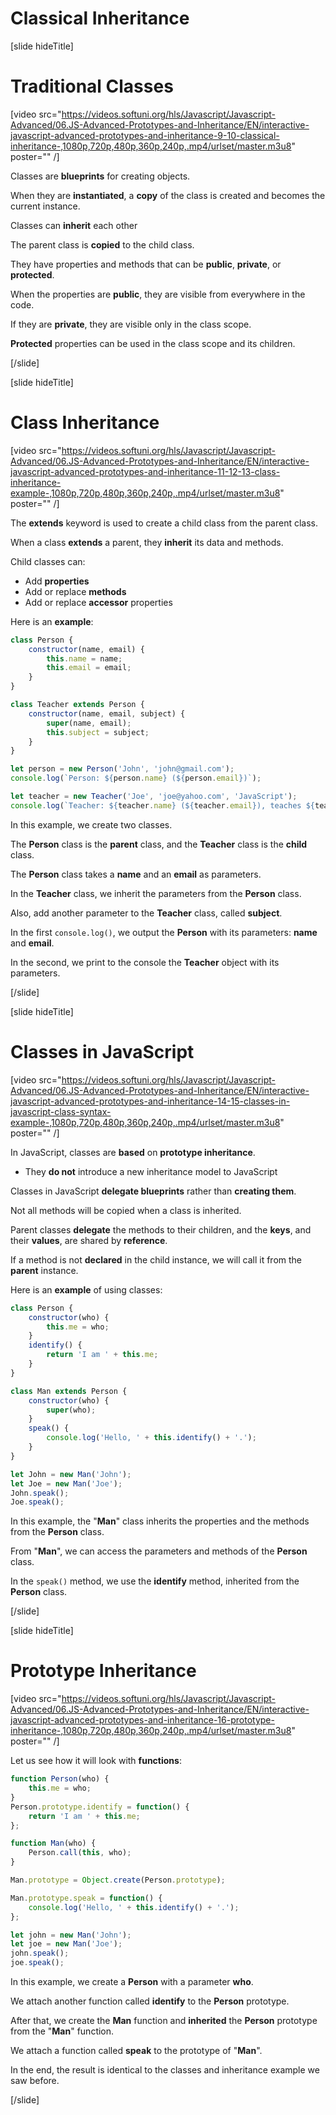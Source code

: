 # Classical Inheritance

[slide hideTitle]

# Traditional Classes

[video src="https://videos.softuni.org/hls/Javascript/Javascript-Advanced/06.JS-Advanced-Prototypes-and-Inheritance/EN/interactive-javascript-advanced-prototypes-and-inheritance-9-10-classical-inheritance-,1080p,720p,480p,360p,240p,.mp4/urlset/master.m3u8" poster="" /]

Classes are **blueprints** for creating objects.

When they are **instantiated**, a **copy** of the class is created and becomes the current instance. 

Classes can **inherit** each other 

The parent class is **copied** to the child class.

They have properties and methods that can be **public**, **private**, or **protected**.

When the properties are **public**, they are visible from everywhere in the code.

If they are **private**, they are visible only in the class scope.

**Protected** properties can be used in the class scope and its children.

[/slide]

[slide hideTitle]

# Class Inheritance

[video src="https://videos.softuni.org/hls/Javascript/Javascript-Advanced/06.JS-Advanced-Prototypes-and-Inheritance/EN/interactive-javascript-advanced-prototypes-and-inheritance-11-12-13-class-inheritance-example-,1080p,720p,480p,360p,240p,.mp4/urlset/master.m3u8" poster="" /]

The **extends** keyword is used to create a child class from the parent class.

When a class **extends** a parent, they **inherit** its data and methods.

Child classes can:

- Add **properties**
- Add or replace **methods**
- Add or replace **accessor** properties

Here is an **example**:

```js live
class Person {
    constructor(name, email) {
        this.name = name;
        this.email = email;
    }
}

class Teacher extends Person {
    constructor(name, email, subject) {
        super(name, email);
        this.subject = subject;
    }
}

let person = new Person('John', 'john@gmail.com');
console.log(`Person: ${person.name} (${person.email})`);

let teacher = new Teacher('Joe', 'joe@yahoo.com', 'JavaScript');
console.log(`Teacher: ${teacher.name} (${teacher.email}), teaches ${teacher.subject}`);
```

In this example, we create two classes. 

The **Person** class is the **parent** class, and the **Teacher** class is the **child** class. 

The **Person** class takes a **name** and an **email** as parameters.

In the **Teacher** class, we inherit the parameters from the **Person** class. 

Also, add another parameter to the **Teacher** class, called **subject**. 

In the first `console.log()`, we output the **Person** with its parameters: **name** and **email**.

In the second, we print to the console the **Teacher** object with its parameters.

[/slide]

[slide hideTitle]

# Classes in JavaScript

[video src="https://videos.softuni.org/hls/Javascript/Javascript-Advanced/06.JS-Advanced-Prototypes-and-Inheritance/EN/interactive-javascript-advanced-prototypes-and-inheritance-14-15-classes-in-javascript-class-syntax-example-,1080p,720p,480p,360p,240p,.mp4/urlset/master.m3u8" poster="" /]

In JavaScript, classes are **based** on **prototype inheritance**.

- They **do not** introduce a new inheritance model to JavaScript

Classes in JavaScript **delegate blueprints** rather than **creating them**.

Not all methods will be copied when a class is inherited.  

Parent classes **delegate** the methods to their children, and the **keys**, and their **values**, are shared by **reference**.

If a method is not **declared** in the child instance, we will call it from the **parent** instance. 

Here is an **example** of using classes:


```js live
class Person {
    constructor(who) {
        this.me = who;
    }
    identify() {
        return 'I am ' + this.me;
    }
}

class Man extends Person {
    constructor(who) {
        super(who);
    }
    speak() {
        console.log('Hello, ' + this.identify() + '.');
    }
}

let John = new Man('John');
let Joe = new Man('Joe');
John.speak();
Joe.speak();
```

In this example, the "**Man**" class inherits the properties and the methods from the **Person** class.

From "**Man**", we can access the parameters and methods of the **Person** class. 

In the `speak()` method, we use the **identify** method, inherited from the **Person** class.

[/slide]


[slide hideTitle]

# Prototype Inheritance

[video src="https://videos.softuni.org/hls/Javascript/Javascript-Advanced/06.JS-Advanced-Prototypes-and-Inheritance/EN/interactive-javascript-advanced-prototypes-and-inheritance-16-prototype-inheritance-,1080p,720p,480p,360p,240p,.mp4/urlset/master.m3u8" poster="" /]

Let us see how it will look with **functions**:

```js live
function Person(who) {
    this.me = who;
}
Person.prototype.identify = function() {
    return 'I am ' + this.me;
};

function Man(who) {
    Person.call(this, who);
}

Man.prototype = Object.create(Person.prototype);

Man.prototype.speak = function() {
    console.log('Hello, ' + this.identify() + '.');
};

let john = new Man('John');
let joe = new Man('Joe');
john.speak();
joe.speak();
```

In this example, we create a **Person** with a parameter **who**. 

We attach another function called **identify** to the **Person** prototype. 

After that, we create the **Man** function and **inherited** the **Person** prototype from the "**Man**" function. 

We attach a function called **speak** to the prototype of "**Man**".

In the end, the result is identical to the classes and inheritance example we saw before.

[/slide]
